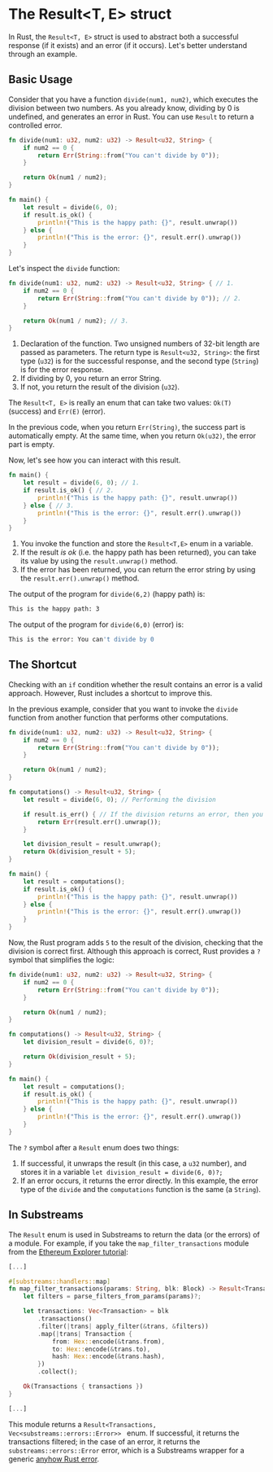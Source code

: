 # The Result<T, E> struct

In Rust, the `Result<T, E>` struct is used to abstract both a successful response (if it exists) and an error (if it occurs). Let's better understand through an example.

## Basic Usage

Consider that you have a function `divide(num1, num2)`, which executes the division between two numbers. As you already know, dividing by 0 is undefined, and generates an error in Rust. You can use `Result` to return a controlled error.

```rust
fn divide(num1: u32, num2: u32) -> Result<u32, String> {
    if num2 == 0 {
        return Err(String::from("You can't divide by 0"));
    }

    return Ok(num1 / num2);
}

fn main() {
    let result = divide(6, 0);
    if result.is_ok() {
        println!("This is the happy path: {}", result.unwrap())
    } else {
        println!("This is the error: {}", result.err().unwrap())
    }
}
```

Let's inspect the `divide` function:

```rust
fn divide(num1: u32, num2: u32) -> Result<u32, String> { // 1.
    if num2 == 0 {
        return Err(String::from("You can't divide by 0")); // 2.
    }

    return Ok(num1 / num2); // 3.
}
```

1. Declaration of the function. Two unsigned numbers of 32-bit length are passed as parameters.
   The return type is `Result<u32, String>`: the first type (`u32`) is for the successful response, and the second type (`String`) is for the error response.
2. If dividing by 0, you return an error String.
3. If not, you return the result of the division (`u32`).

The `Result<T, E>` is really an enum that can take two values: `Ok(T)` (success) and `Err(E)` (error).

In the previous code, when you return `Err(String)`, the success part is automatically empty. At the same time, when you return `Ok(u32)`, the error part is empty.

Now, let's see how you can interact with this result.

```rust
fn main() {
    let result = divide(6, 0); // 1.
    if result.is_ok() { // 2.
        println!("This is the happy path: {}", result.unwrap())
    } else { // 3.
        println!("This is the error: {}", result.err().unwrap())
    }
}
```

1. You invoke the function and store the `Result<T,E>` enum in a variable.
2. If the result _is ok_ (i.e. the happy path has been returned), you can take its value by using the `result.unwrap()` method.
3. If the error has been returned, you can return the error string by using the `result.err().unwrap()` method.

The output of the program for `divide(6,2)` (happy path) is:

```bash
This is the happy path: 3
```

The output of the program for `divide(6,0)` (error) is:

```bash
This is the error: You can't divide by 0
```

## The Shortcut

Checking with an `if` condition whether the result contains an error is a valid approach. However, Rust includes a shortcut to improve this.

In the previous example, consider that you want to invoke the `divide` function from another function that performs other computations.

```rust
fn divide(num1: u32, num2: u32) -> Result<u32, String> {
    if num2 == 0 {
        return Err(String::from("You can't divide by 0"));
    }

    return Ok(num1 / num2);
}

fn computations() -> Result<u32, String> {
    let result = divide(6, 0); // Performing the division

    if result.is_err() { // If the division returns an error, then you return an error.
        return Err(result.err().unwrap());
    }

    let division_result = result.unwrap();
    return Ok(division_result + 5);
}

fn main() {
    let result = computations();
    if result.is_ok() {
        println!("This is the happy path: {}", result.unwrap())
    } else {
        println!("This is the error: {}", result.err().unwrap())
    }
}
```

Now, the Rust program adds `5` to the result of the division, checking that the division is correct first.
Although this approach is correct, Rust provides a `?` symbol that simplifies the logic:

```rust
fn divide(num1: u32, num2: u32) -> Result<u32, String> {
    if num2 == 0 {
        return Err(String::from("You can't divide by 0"));
    }

    return Ok(num1 / num2);
}

fn computations() -> Result<u32, String> {
    let division_result = divide(6, 0)?;

    return Ok(division_result + 5);
}

fn main() {
    let result = computations();
    if result.is_ok() {
        println!("This is the happy path: {}", result.unwrap())
    } else {
        println!("This is the error: {}", result.err().unwrap())
    }
}
```

The `?` symbol after a `Result` enum does two things:

1. If successful, it unwraps the result (in this case, a `u32` number), and stores it in a variable
   `let division_result = divide(6, 0)?;`
2. If an error occurs, it returns the error directly. In this example, the error type of the `divide` and the `computations` function is the same (a `String`).

## In Substreams

The `Result` enum is used in Substreams to return the data (or the errors) of a module. For example, if you take the `map_filter_transactions` module from the [Ethereum Explorer tutorial](/tutorials/ethereum/exploring-ethereum/map_filter_transactions_module):

```rust
[...]

#[substreams::handlers::map]
fn map_filter_transactions(params: String, blk: Block) -> Result<Transactions, Vec<substreams::errors::Error>> {
    let filters = parse_filters_from_params(params)?;

    let transactions: Vec<Transaction> = blk
        .transactions()
        .filter(|trans| apply_filter(&trans, &filters))
        .map(|trans| Transaction {
            from: Hex::encode(&trans.from),
            to: Hex::encode(&trans.to),
            hash: Hex::encode(&trans.hash),
        })
        .collect();

    Ok(Transactions { transactions })
}

[...]
```

This module returns a `Result<Transactions, Vec<substreams::errors::Error>> ` enum. If successful, it returns the transactions filtered; in the case of an error, it returns the `substreams::errors::Error` error, which is a Substreams wrapper for a generic [anyhow Rust error](https://docs.rs/anyhow/latest/anyhow/).
